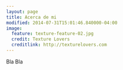 ```yaml
---
layout: page
title: Acerca de mi
modified: 2014-07-31T15:01:46.840000-04:00
image:
  feature: texture-feature-02.jpg
  credit: Texture Lovers
  creditlink: http://texturelovers.com
---
```


Bla Bla

